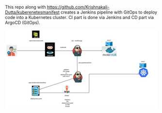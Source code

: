 This repo along with https://github.com/Krishnakali-Dutta/kuberenetesmanifest creates a Jenkins pipeline with GitOps to deploy code into a Kubernetes cluster. CI part is done via Jenkins and CD part via ArgoCD (GitOps).

![Alt Text](gitops.png)
